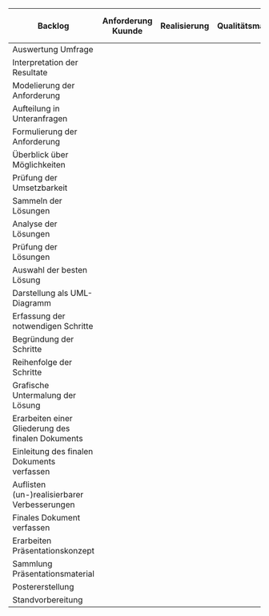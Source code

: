  Backlog | Anforderung Kuunde | Realisierung | Qualitätsmanagement | Abnahme durch Kunden |
----|--------------|------------|-----------|----------|
Auswertung Umfrage |   |   | 
Interpretation der Resultate |   |  |  |  |
Modelierung der Anforderung  | | | | | 
Aufteilung in Unteranfragen|||||
Formulierung der Anforderung|||||
Überblick über Möglichkeiten | | | | |
Prüfung der Umsetzbarkeit | | | | |
Sammeln der Lösungen | | | | |
Analyse der Lösungen | | | | |
Prüfung der Lösungen | | | | |
Auswahl der besten Lösung | | | | |
Darstellung als UML-Diagramm | | | | |
Erfassung der notwendigen Schritte | | | | |
Begründung der Schritte | | | | |
Reihenfolge der Schritte | | | | |
Grafische Untermalung der Lösung | | | | |
Erarbeiten einer Gliederung des finalen Dokuments | | | | |
Einleitung des finalen Dokuments verfassen | | | | |
Auflisten (un-)realisierbarer Verbesserungen | | | | |
Finales Dokument verfassen | | | | |
Erarbeiten Präsentationskonzept | | | | |
Sammlung Präsentationsmaterial | | | | |
Postererstellung | | | | |
Standvorbereitung | | | | |
